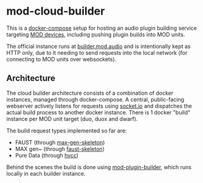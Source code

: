# mod-cloud-builder

This is a [docker-compose](https://docs.docker.com/compose/) setup for hosting an audio plugin building service targeting [MOD devices](https://mod.audio/), including pushing plugin builds into MOD units.

The official instance runs at [builder.mod.audio](http://builder.mod.audio/) and is intentionally kept as HTTP only, due to it needing to send requests into the local network (for connecting to MOD units over websockets).

## Architecture

The cloud builder architecture consists of a combination of docker instances, managed through docker-compose.
A central, public-facing webserver actively listens for requests using [socket.io](https://socket.io/) and dispatches the actual build process to another docker instance.
There is 1 docker "build" instance per MOD unit target (duo, duox and dwarf).

The build request types implemented so far are:

- FAUST (through [max-gen-skeleton](https://github.com/moddevices/faust-skeleton))
- MAX gen~ (through [faust-skeleton](https://github.com/moddevices/max-gen-skeleton))
- Pure Data (through [hvcc](https://github.com/Wasted-Audio/hvcc/))

Behind the scenes the build is done using [mod-plugin-builder](https://github.com/moddevices/mod-plugin-builder), which runs locally in each builder instance.
